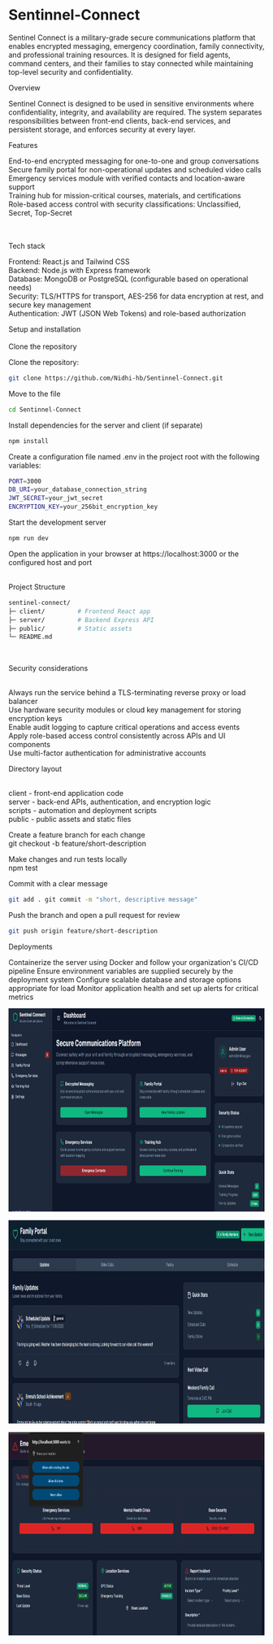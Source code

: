 # Sentinnel-Connect
Sentinel Connect is a military-grade secure communications platform that enables encrypted messaging, emergency coordination, family connectivity, and professional training resources. It is designed for field agents, command centers, and their families to stay connected while maintaining top-level security and confidentiality.

Overview

Sentinel Connect is designed to be used in sensitive environments where confidentiality, integrity, and availability are required. 
The system separates responsibilities between front-end clients, back-end services, and persistent storage, and enforces security at every layer.

Features

End-to-end encrypted messaging for one-to-one and group conversations<br>
Secure family portal for non-operational updates and scheduled video calls<br>
Emergency services module with verified contacts and location-aware support<br>
Training hub for mission-critical courses, materials, and certifications<br>
Role-based access control with security classifications: Unclassified, Secret, Top-Secret<br><br><br>

Tech stack<br>

Frontend: React.js and Tailwind CSS<br>
Backend: Node.js with Express framework<br>
Database: MongoDB or PostgreSQL (configurable based on operational needs)<br>
Security: TLS/HTTPS for transport, AES-256 for data encryption at rest, and secure key management<br>
Authentication: JWT (JSON Web Tokens) and role-based authorization<br>

Setup and installation<br><br>
Clone the repository<br>

Clone the repository:
```bash
git clone https://github.com/Nidhi-hb/Sentinnel-Connect.git
```
Move to the file
```bash
cd Sentinnel-Connect
```
Install dependencies for the server and client (if separate)
```bash
npm install
```
Create a configuration file named .env in the project root with the following variables:
```bash
PORT=3000
DB_URI=your_database_connection_string
JWT_SECRET=your_jwt_secret
ENCRYPTION_KEY=your_256bit_encryption_key
```
Start the development server
```bash
npm run dev
```
Open the application in your browser at https://localhost:3000 or the configured host and port<br><br>

Project Structure 
```bash
sentinel-connect/
├─ client/         # Frontend React app
├─ server/         # Backend Express API
├─ public/         # Static assets
└─ README.md
```
<br>

Security considerations<br><br>

Always run the service behind a TLS-terminating reverse proxy or load balancer<br>
Use hardware security modules or cloud key management for storing encryption keys<br>
Enable audit logging to capture critical operations and access events<br>
Apply role-based access control consistently across APIs and UI components<br>
Use multi-factor authentication for administrative accounts<br>

Directory layout<br><br>

client - front-end application code<br>
server - back-end APIs, authentication, and encryption logic<br>
scripts - automation and deployment scripts<br>
public - public assets and static files<br>


Create a feature branch for each change<br>
git checkout -b feature/short-description

Make changes and run tests locally<br>
npm test<br>

Commit with a clear message
```bash
git add . git commit -m "short, descriptive message"
```
Push the branch and open a pull request for review
```bash
git push origin feature/short-description
```

Deployments

Containerize the server using Docker and follow your organization's CI/CD pipeline
Ensure environment variables are supplied securely by the deployment system
Configure scalable database and storage options appropriate for load
Monitor application health and set up alerts for critical metrics

<p align="center">
  <img src="s1.png" alt="Screenshot 1" width="650" height="400">
</p>

<p align="center">
  <img src="s2.png" alt="Screenshot 2" width="650" height="400">
</p>

<p align="center">
  <img src="s3.png" alt="Screenshot 3" width="650" height="400">
</p>
